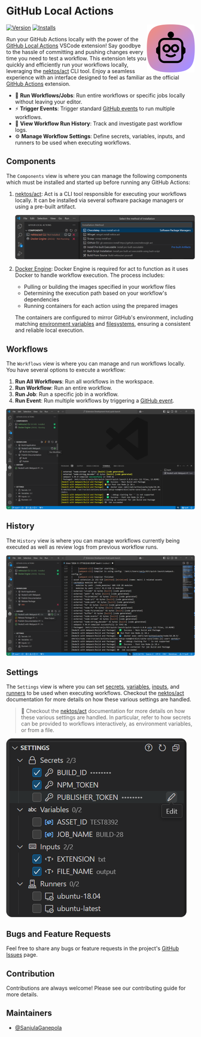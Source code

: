 # GitHub Local Actions

<img src="./icon.png" align="right" width="128" height="128">

[![Version](https://img.shields.io/visual-studio-marketplace/v/SanjulaGanepola.github-local-actions)](https://marketplace.visualstudio.com/items?itemName=SanjulaGanepola.github-local-actions)
[![Installs](https://img.shields.io/visual-studio-marketplace/i/SanjulaGanepola.github-local-actions)](https://marketplace.visualstudio.com/items?itemName=SanjulaGanepola.github-local-actions)

Run your GitHub Actions locally with the power of the [GitHub Local Actions](https://marketplace.visualstudio.com/items?itemName=SanjulaGanepola.github-local-actions) VSCode extension! Say goodbye to the hassle of committing and pushing changes every time you need to test a workflow. This extension lets you quickly and efficiently run your workflows locally, leveraging the [nektos/act](https://github.com/nektos/act) CLI tool. Enjoy a seamless experience with an interface designed to feel as familiar as the official [GitHub Actions](https://marketplace.visualstudio.com/items?itemName=GitHub.vscode-github-actions) extension.

* 🚀 **Run Workflows/Jobs**: Run entire workflows or specific jobs locally without leaving your editor.
* ⚡ **Trigger Events**: Trigger standard [GitHub events](https://docs.github.com/en/actions/writing-workflows/choosing-when-your-workflow-runs/events-that-trigger-workflows) to run multiple workflows.
* 📖 **View Workflow Run History**: Track and investigate past workflow logs.
* ⚙️ **Manage Workflow Settings**: Define secrets, variables, inputs, and runners to be used when executing workflows.

## Components

The `Components` view is where you can manage the following components which must be installed and started up before running any GitHub Actions:

1. [nektos/act](https://github.com/nektos/act): Act is a CLI tool responsible for executing your workflows locally. It can be installed via several software package managers or using a pre-built artifact.

    ![nektos/act Installation](./images/components-view.png)

2. [Docker Engine](https://docs.docker.com/engine/): Docker Engine is required for act to function as it uses Docker to handle workflow execution. The process includes:
    
    * Pulling or building the images specified in your workflow files
    * Determining the execution path based on your workflow's dependencies
    * Running containers for each action using the prepared images
    
    The containers are configured to mirror GitHub's environment, including matching [environment variables](https://docs.github.com/en/actions/writing-workflows/choosing-what-your-workflow-does/store-information-in-variables#default-environment-variables) and [filesystems](https://docs.github.com/en/actions/using-github-hosted-runners/using-github-hosted-runners#file-systems), ensuring a consistent and reliable local execution.

## Workflows

The `Workflows` view is where you can manage and run workflows locally. You have several options to execute a workflow:

1. **Run All Workflows**: Run all workflows in the workspace.
2. **Run Workflow**: Run an entire workflow.
3. **Run Job**: Run a specific job in a workflow.
4. **Run Event**: Run multiple workflows by triggering a [GitHub event](https://docs.github.com/en/actions/writing-workflows/choosing-when-your-workflow-runs/events-that-trigger-workflows).

![Workflows View](./images/workflows-view.png)

## History

The `History` view is where you can manage workflows currently being executed as well as review logs from previous workflow runs.

![History View](./images/history-view.png)

## Settings

The `Settings` view is where you can set [secrets](https://nektosact.com/usage/index.html#secrets), [variables](https://nektosact.com/usage/index.html#vars), [inputs](https://nektosact.com/usage/index.html#pass-inputs-to-manually-triggered-workflows), and [runners](https://nektosact.com/usage/runners.html) to be used when executing workflows. Checkout the [nektos/act](https://github.com/nektos/act) documentation for more details on how these various settings are handled.

> 🚨 Checkout the [nektos/act](https://github.com/nektos/act) documentation for more details on how these various settings are handled. In particular, refer to how secrets can be provided to workflows interactively, as environment variables, or from a file.

![Settings View](./images/settings-view.png)

## Bugs and Feature Requests

Feel free to share any bugs or feature requests in the project's [GitHub Issues](https://github.com/SanjulaGanepola/github-local-actions/issues) page.

## Contribution

Contributions are always welcome! Please see our contributing guide for more details.

## Maintainers

* [@SanjulaGanepola](https://github.com/SanjulaGanepola)
